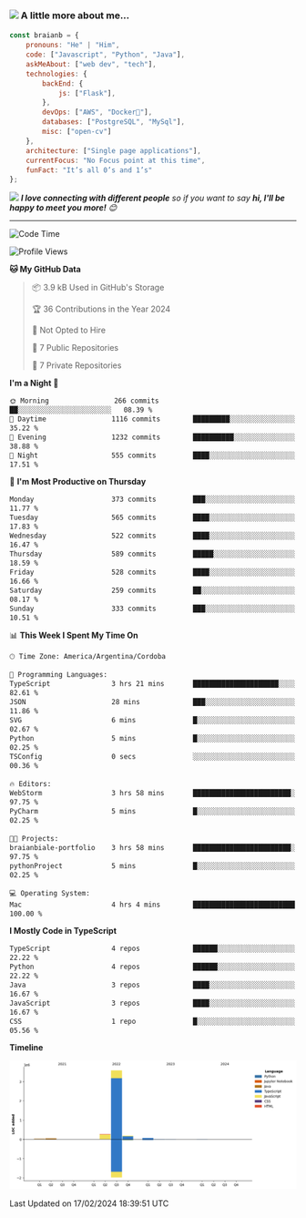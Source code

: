 ### <img src="https://media.giphy.com/media/VgCDAzcKvsR6OM0uWg/giphy.gif" width="50"> A little more about me...  

```javascript
const braianb = {
    pronouns: "He" | "Him",
    code: ["Javascript", "Python", "Java"],
    askMeAbout: ["web dev", "tech"],
    technologies: {
        backEnd: {
            js: ["Flask"],
        },
        devOps: ["AWS", "Docker🐳"],
        databases: ["PostgreSQL", "MySql"],
        misc: ["open-cv"]
    },
    architecture: ["Single page applications"],
    currentFocus: "No Focus point at this time",
    funFact: "It’s all 0’s and 1’s"
};
```

<img src="https://media.giphy.com/media/LnQjpWaON8nhr21vNW/giphy.gif" width="60"> <em><b>I love connecting with different people</b> so if you want to say <b>hi, I'll be happy to meet you more!</b> 😊</em>

---

<!--START_SECTION:waka-->
![Code Time](http://img.shields.io/badge/Code%20Time-4%20hrs%2023%20mins-blue)

![Profile Views](http://img.shields.io/badge/Profile%20Views-65-blue)

**🐱 My GitHub Data** 

> 📦 3.9 kB Used in GitHub's Storage 
 > 
> 🏆 36 Contributions in the Year 2024
 > 
> 🚫 Not Opted to Hire
 > 
> 📜 7 Public Repositories 
 > 
> 🔑 7 Private Repositories 
 > 
**I'm a Night 🦉** 

```text
🌞 Morning                266 commits         ██░░░░░░░░░░░░░░░░░░░░░░░   08.39 % 
🌆 Daytime                1116 commits        █████████░░░░░░░░░░░░░░░░   35.22 % 
🌃 Evening                1232 commits        ██████████░░░░░░░░░░░░░░░   38.88 % 
🌙 Night                  555 commits         ████░░░░░░░░░░░░░░░░░░░░░   17.51 % 
```
📅 **I'm Most Productive on Thursday** 

```text
Monday                   373 commits         ███░░░░░░░░░░░░░░░░░░░░░░   11.77 % 
Tuesday                  565 commits         ████░░░░░░░░░░░░░░░░░░░░░   17.83 % 
Wednesday                522 commits         ████░░░░░░░░░░░░░░░░░░░░░   16.47 % 
Thursday                 589 commits         █████░░░░░░░░░░░░░░░░░░░░   18.59 % 
Friday                   528 commits         ████░░░░░░░░░░░░░░░░░░░░░   16.66 % 
Saturday                 259 commits         ██░░░░░░░░░░░░░░░░░░░░░░░   08.17 % 
Sunday                   333 commits         ███░░░░░░░░░░░░░░░░░░░░░░   10.51 % 
```


📊 **This Week I Spent My Time On** 

```text
🕑︎ Time Zone: America/Argentina/Cordoba

💬 Programming Languages: 
TypeScript               3 hrs 21 mins       █████████████████████░░░░   82.61 % 
JSON                     28 mins             ███░░░░░░░░░░░░░░░░░░░░░░   11.86 % 
SVG                      6 mins              █░░░░░░░░░░░░░░░░░░░░░░░░   02.67 % 
Python                   5 mins              █░░░░░░░░░░░░░░░░░░░░░░░░   02.25 % 
TSConfig                 0 secs              ░░░░░░░░░░░░░░░░░░░░░░░░░   00.36 % 

🔥 Editors: 
WebStorm                 3 hrs 58 mins       ████████████████████████░   97.75 % 
PyCharm                  5 mins              █░░░░░░░░░░░░░░░░░░░░░░░░   02.25 % 

🐱‍💻 Projects: 
braianbiale-portfolio    3 hrs 58 mins       ████████████████████████░   97.75 % 
pythonProject            5 mins              █░░░░░░░░░░░░░░░░░░░░░░░░   02.25 % 

💻 Operating System: 
Mac                      4 hrs 4 mins        █████████████████████████   100.00 % 
```

**I Mostly Code in TypeScript** 

```text
TypeScript               4 repos             ██████░░░░░░░░░░░░░░░░░░░   22.22 % 
Python                   4 repos             ██████░░░░░░░░░░░░░░░░░░░   22.22 % 
Java                     3 repos             ████░░░░░░░░░░░░░░░░░░░░░   16.67 % 
JavaScript               3 repos             ████░░░░░░░░░░░░░░░░░░░░░   16.67 % 
CSS                      1 repo              █░░░░░░░░░░░░░░░░░░░░░░░░   05.56 % 
```



**Timeline**

![Lines of Code chart](https://raw.githubusercontent.com/BraianBGit/BraianBGit/main/assets/bar_graph.png)


 Last Updated on 17/02/2024 18:39:51 UTC
<!--END_SECTION:waka-->
